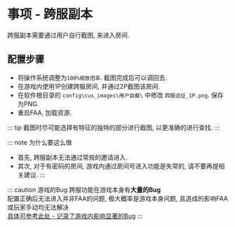 # 事项 - 跨服副本

跨服副本需要通过用户自行截图, 来进入房间.

## 配置步骤
* 将操作系统调整为`100%缩放倍率`. 截图完成后可以调回去.
* 在游戏内使用1P创建跨服房间, 并通过2P截图该房间. 
* 在软件根目录的 `config\cus_images\用户自截\` 中修改 `跨服远征_1P.png`. 保存为PNG.
* 重启FAA, 加载资源.

::: tip 
截图时尽可能选择有特征的独特的部分进行截图, 以更准确的进行查找.
:::

::: note 为什么要这么做
* 首先, 跨服副本无法通过常规的邀请进入.
* 其次, 对于有密码的房间, 游戏内通过房间号进入功能是失常的, 请不要再提相关建议. 
:::

::: caution 游戏的Bug
跨服功能在游戏本身有**大量的Bug**  
配置正确后无法进入并非FAA的问题, 极大概率是游戏本身问题, 且造成的影响FAA或玩家手动均无法解决  
[具体可参考此处 - 记录了游戏内影响显著的Bug](../development/hlhy_bug.md)
:::